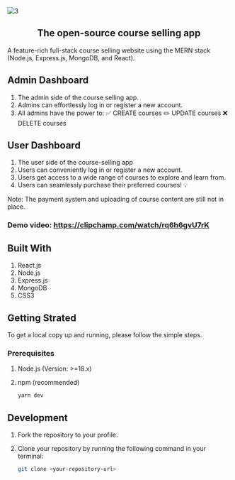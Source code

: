 
![3](https://github.com/Jeysiva-apjs/LearnAcademy/assets/126048586/52b657bb-c0da-4986-9eca-f787f26aa8df)


<div align="center">
  <h2>The open-source course selling app</h2>
</div>

A feature-rich full-stack course selling website using the MERN stack (Node.js, Express.js, MongoDB, and React).

## Admin Dashboard
1. The admin side of the course selling app.
2. Admins can effortlessly log in or register a new account.
3. All admins have the power to:
    ✅ CREATE courses
    ✏️ UPDATE courses
    ❌ DELETE courses

## User Dashboard
1. The user side of the course-selling app
2. Users can conveniently log in or register a new account.
3. Users get access to a wide range of courses to explore and learn from.
4. Users can seamlessly purchase their preferred courses! 💡

Note: The payment system and uploading of course content are still not in place.

### Demo video: https://clipchamp.com/watch/rq6h6gvU7rK

## Built With 
1. React.js
2. Node.js
3. Express.js
4. MongoDB
5. CSS3

## Getting Strated

To get a local copy up and running, please follow the simple steps. 

### Prerequisites

1. Node.js (Version: >=18.x)
2. npm (recommended)

   ```sh
   yarn dev
   ```

## Development

1. Fork the repository to your profile.
2. Clone your repository by running the following command in your terminal:

   ```sh
   git clone <your-repository-url>
   ```
   




